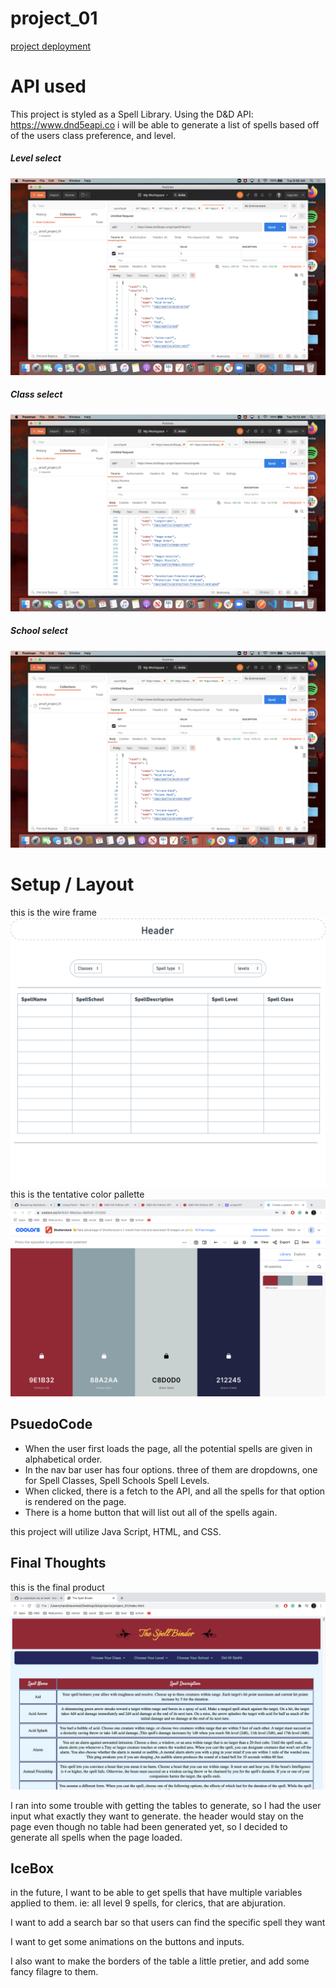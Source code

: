 # project_01
[project deployment](https://Spell_Binder.surge.sh)

# API used
This project is styled as a Spell Library. Using the D&D API: https://www.dnd5eapi.co i will be able to generate a list of spells based off of the users class preference, and level.

##### Level select
![Postman spell](/css/img/postmanLevel.png)

##### Class select
![Postman spell](/css/img/postmanClass.png)

##### School select
![Postman spell](/css/img/postmanSchool.png)
#


# Setup / Layout
this is the wire frame ![wireframe](/css/img/project01%20-%20Window.png)
this is the tentative color pallette ![Color Pallette](/css/img/pallette.png)


## PsuedoCode

* When the user first loads the page, all the potential spells are given in alphabetical order.
* In the nav bar user has four options. three of them are dropdowns, one for Spell Classes, Spell Schools Spell Levels.
* When clicked, there is a fetch to the API, and all the spells for that option is rendered on the page.
* There is a home button that will list out all of the spells again.

this project will utilize Java Script, HTML, and CSS.

## Final Thoughts

this is the final product![app Photo](/css/img/screenShot.png)

I ran into some trouble with getting the tables to generate, so I had the user input what exactly they want to generate. 
the header would stay on the page even though no table had been generated yet, so I decided to generate all spells when the page loaded.

## IceBox
in the future, I want to be able to get spells that have multiple variables applied to them. ie: all level 9 spells, for clerics, that are abjuration.

I want to add a search bar so that users can find the specific spell they want

I want to get some animations on the buttons and inputs.

I also want to make the borders of the table a little pretier, and add some fancy filagre to them.